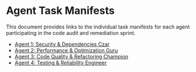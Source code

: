 # Agent Task Manifests

This document provides links to the individual task manifests for each agent participating in the code audit and remediation sprint.

*   [Agent 1: Security & Dependencies Czar](./AGENT_1_TASK_MANIFEST.md)
*   [Agent 2: Performance & Optimization Guru](./AGENT_2_TASK_MANIFEST.md)
*   [Agent 3: Code Quality & Refactoring Champion](./AGENT_3_TASK_MANIFEST.md)
*   [Agent 4: Testing & Reliability Engineer](./AGENT_4_TASK_MANIFEST.md)
